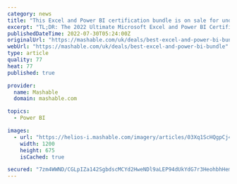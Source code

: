 ```yaml
---
category: news
title: "This Excel and Power BI certification bundle is on sale for under £30"
excerpt: "TL;DR: The 2022 Ultimate Microsoft Excel and Power BI Certification Bundle(opens in a new tab) is on sale for £29, saving you 98% on list price. Excel is an incredibly useful program with a vast ..."
publishedDateTime: 2022-07-30T05:24:00Z
originalUrl: "https://mashable.com/uk/deals/best-excel-and-power-bi-bundle"
webUrl: "https://mashable.com/uk/deals/best-excel-and-power-bi-bundle"
type: article
quality: 77
heat: 77
published: true

provider:
  name: Mashable
  domain: mashable.com

topics:
  - Power BI

images:
  - url: "https://helios-i.mashable.com/imagery/articles/03Xq1ScHQgpCj4koWM07DZk/hero-image.fill.size_1200x675.v1658912738.jpg"
    width: 1200
    height: 675
    isCached: true

secured: "7zm4WWND/CGLpIZa142SgbdscMCYd2HweNDl9aLEP94dUkYdG7r3HeohbhHemPbQINBneU7RfKIhGqCPW0k0Cs12n1e2gpSrvT9UFIZXoU0M14G/V8itZVyqHl9Irpt2CJOoSWS2RGCjiJzTxxnEnKxYc6pUHLExq2L7Yrx2CHLqEQUFrezXM5tCzlgUvIdQ5bz0SUJJyAJ84qMOAuvwYNHhBY2Vbe9teN8CYGIC6ykehZmjeEZB7eAG4a09iLmZsqSy0M/PgzNLUDv4wtd7Yip104Psz2QYZlUq8CDiamgoKvLg6Ow0muqLP/r8N1AYhqpo8VfgEgWvJ5cvKHjSjUJxtUeI09jEj3KRgDx+we4=;tZvyGUiMhLDmj64n2WWlCw=="
---
```


